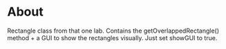 # About
Rectangle class from that one lab.
Contains the getOverlappedRectangle() method + a GUI to show the rectangles visually. Just set showGUI to true.
